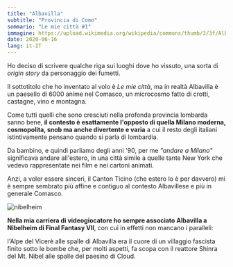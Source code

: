 ```yaml
---
title: "Albavilla"
subtitle: "Provincia di Como"
sommario: "Le mie città #1"
immagine: https://upload.wikimedia.org/wikipedia/commons/thumb/3/3f/Albavilla-vista_chiesa.JPG/800px-Albavilla-vista_chiesa.JPG
date: 2020-06-16
lang: it-IT
---
```


Ho deciso di scrivere qualche riga sui luoghi dove ho vissuto, una sorta di _origin story_ da personaggio dei fumetti.

Il sottotitolo che ho inventato al volo è _Le mie città_, ma in realtà Albavilla è un paesello di 6000 anime nel Comasco, un microcosmo fatto di crotti, castagne, vino e montagna.

Come tutti quelli che sono cresciuti nella profonda provincia lombarda sanno bene, **il contesto è esattamente l'opposto di quella Milano moderna, cosmopolita, snob ma anche divertente e varia** a cui il resto degli italiani istintivamente pensano quando si parla di lombardia.

Da bambino, e quindi parliamo degli anni '90, per me _"andare a Milano"_ significava andare all'estero, in una città simile a quelle tante New York che vedevo rappresentate nei film e nei cartoni animati.

Anzi, a voler essere sinceri, il Canton Ticino (che estero lo è per davvero) mi è sempre sembrato più affine e contiguo al contesto Albavillese e più in generale Comasco.

![nibelheim](https://universalsoluce.com/guides/ffvii/zones/ouest/Nibelheim1.gif)

**Nella mia carriera di videogiocatore ho sempre associato Albavilla a Nibelheim di Final Fantasy VII**, con cui in effetti non mancano i paralleli:

l'Alpe del Vicerè alle spalle di Albavilla era il cuore di un villaggio fascista finito sotto le bombe che, per molti aspetti, fa scopa con il reattore Shinra del Mt. Nibel alle spalle del paesino di Cloud.